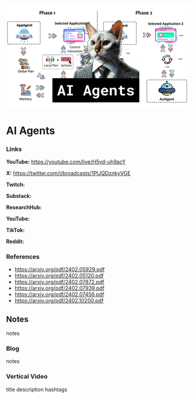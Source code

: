 ![thumbnail](thumbnail.png)

# AI Agents

### Links

**YouTube:** https://youtube.com/live/H5yd-uh9acY

**X:** https://twitter.com/i/broadcasts/1PlJQDznkyVGE

**Twitch:**

**Substack:**

**ResearchHub:**

**YouTube:**

**TikTok:**

**Reddit:**

### References

- https://arxiv.org/pdf/2402.05929.pdf
- https://arxiv.org/pdf/2402.05120.pdf
- https://arxiv.org/pdf/2402.07872.pdf
- https://arxiv.org/pdf/2402.07939.pdf
- https://arxiv.org/pdf/2402.07456.pdf
- https://arxiv.org/pdf/2402.10200.pdf

## Notes

notes

### Blog

notes

### Vertical Video

title
description
hashtags
